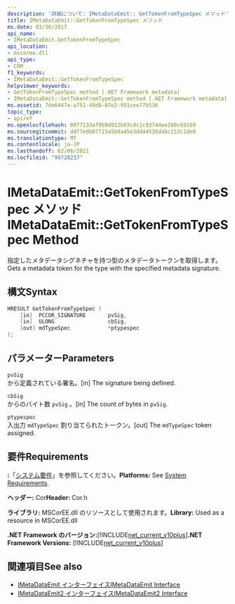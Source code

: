 ```yaml
---
description: '詳細について: IMetaDataEmit:: GetTokenFromTypeSpec メソッド'
title: IMetaDataEmit::GetTokenFromTypeSpec メソッド
ms.date: 03/30/2017
api_name:
- IMetaDataEmit.GetTokenFromTypeSpec
api_location:
- mscoree.dll
api_type:
- COM
f1_keywords:
- IMetaDataEmit::GetTokenFromTypeSpec
helpviewer_keywords:
- GetTokenFromTypeSpec method [.NET Framework metadata]
- IMetaDataEmit::GetTokenFromTypeSpec method [.NET Framework metadata]
ms.assetid: 7de6447a-a751-49d8-87e2-951cee77b536
topic_type:
- apiref
ms.openlocfilehash: 09f7133af9b9d912b03cdc1c93744ee260c69169
ms.sourcegitcommit: ddf7edb67715a5b9a45e3dd44536dabc153c1de0
ms.translationtype: MT
ms.contentlocale: ja-JP
ms.lasthandoff: 02/06/2021
ms.locfileid: "99728237"
---
```

# <a name="imetadataemitgettokenfromtypespec-method"></a><span data-ttu-id="1679d-103">IMetaDataEmit::GetTokenFromTypeSpec メソッド</span><span class="sxs-lookup"><span data-stu-id="1679d-103">IMetaDataEmit::GetTokenFromTypeSpec Method</span></span>

<span data-ttu-id="1679d-104">指定したメタデータシグネチャを持つ型のメタデータトークンを取得します。</span><span class="sxs-lookup"><span data-stu-id="1679d-104">Gets a metadata token for the type with the specified metadata signature.</span></span>  
  
## <a name="syntax"></a><span data-ttu-id="1679d-105">構文</span><span class="sxs-lookup"><span data-stu-id="1679d-105">Syntax</span></span>  
  
```cpp  
HRESULT GetTokenFromTypeSpec (
    [in]  PCCOR_SIGNATURE       pvSig,
    [in]  ULONG                 cbSig,
    [out] mdTypeSpec            *ptypespec
);  
```  
  
## <a name="parameters"></a><span data-ttu-id="1679d-106">パラメーター</span><span class="sxs-lookup"><span data-stu-id="1679d-106">Parameters</span></span>  

 `pvSig`  
 <span data-ttu-id="1679d-107">から定義されている署名。</span><span class="sxs-lookup"><span data-stu-id="1679d-107">[in] The signature being defined.</span></span>  
  
 `cbSig`  
 <span data-ttu-id="1679d-108">からのバイト数 `pvSig` 。</span><span class="sxs-lookup"><span data-stu-id="1679d-108">[in] The count of bytes in `pvSig`.</span></span>  
  
 `ptypespec`  
 <span data-ttu-id="1679d-109">入出力 `mdTypeSpec` 割り当てられたトークン。</span><span class="sxs-lookup"><span data-stu-id="1679d-109">[out] The `mdTypeSpec` token assigned.</span></span>  
  
## <a name="requirements"></a><span data-ttu-id="1679d-110">要件</span><span class="sxs-lookup"><span data-stu-id="1679d-110">Requirements</span></span>  

 <span data-ttu-id="1679d-111">**:**「[システム要件](../../get-started/system-requirements.md)」を参照してください。</span><span class="sxs-lookup"><span data-stu-id="1679d-111">**Platforms:** See [System Requirements](../../get-started/system-requirements.md).</span></span>  
  
 <span data-ttu-id="1679d-112">**ヘッダー:** Cor</span><span class="sxs-lookup"><span data-stu-id="1679d-112">**Header:** Cor.h</span></span>  
  
 <span data-ttu-id="1679d-113">**ライブラリ:** MSCorEE.dll のリソースとして使用されます。</span><span class="sxs-lookup"><span data-stu-id="1679d-113">**Library:** Used as a resource in MSCorEE.dll</span></span>  
  
 <span data-ttu-id="1679d-114">**.NET Framework のバージョン:**[!INCLUDE[net_current_v10plus](../../../../includes/net-current-v10plus-md.md)]</span><span class="sxs-lookup"><span data-stu-id="1679d-114">**.NET Framework Versions:** [!INCLUDE[net_current_v10plus](../../../../includes/net-current-v10plus-md.md)]</span></span>  
  
## <a name="see-also"></a><span data-ttu-id="1679d-115">関連項目</span><span class="sxs-lookup"><span data-stu-id="1679d-115">See also</span></span>

- [<span data-ttu-id="1679d-116">IMetaDataEmit インターフェイス</span><span class="sxs-lookup"><span data-stu-id="1679d-116">IMetaDataEmit Interface</span></span>](imetadataemit-interface.md)
- [<span data-ttu-id="1679d-117">IMetaDataEmit2 インターフェイス</span><span class="sxs-lookup"><span data-stu-id="1679d-117">IMetaDataEmit2 Interface</span></span>](imetadataemit2-interface.md)
